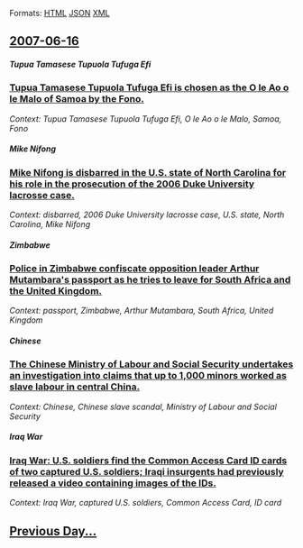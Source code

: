 
Formats: [HTML](2007/06/16/index.html)  [JSON](2007/06/16/index.json)  [XML](2007/06/16/index.xml)  

## [2007-06-16](/news/2007/06/16/index.md)

##### Tupua Tamasese Tupuola Tufuga Efi
### [ Tupua Tamasese Tupuola Tufuga Efi is chosen as the O le Ao o le Malo of Samoa by the Fono. ](/news/2007/06/16/tupua-tamasese-tupuola-tufuga-efi-is-chosen-as-the-o-le-ao-o-le-malo-of-samoa-by-the-fono.md)
_Context: Tupua Tamasese Tupuola Tufuga Efi, O le Ao o le Malo, Samoa, Fono_

##### Mike Nifong
### [ Mike Nifong is disbarred in the U.S. state of North Carolina for his role in the prosecution of the 2006 Duke University lacrosse case. ](/news/2007/06/16/mike-nifong-is-disbarred-in-the-u-s-state-of-north-carolina-for-his-role-in-the-prosecution-of-the-2006-duke-university-lacrosse-case.md)
_Context: disbarred, 2006 Duke University lacrosse case, U.S. state, North Carolina, Mike Nifong_

##### Zimbabwe
### [ Police in Zimbabwe confiscate opposition leader Arthur Mutambara's passport as he tries to leave for South Africa and the United Kingdom. ](/news/2007/06/16/police-in-zimbabwe-confiscate-opposition-leader-arthur-mutambara-s-passport-as-he-tries-to-leave-for-south-africa-and-the-united-kingdom.md)
_Context: passport, Zimbabwe, Arthur Mutambara, South Africa, United Kingdom_

##### Chinese
### [ The Chinese Ministry of Labour and Social Security undertakes an investigation into claims that up to 1,000 minors worked as slave labour in central China. ](/news/2007/06/16/the-chinese-ministry-of-labour-and-social-security-undertakes-an-investigation-into-claims-that-up-to-1-000-minors-worked-as-slave-labour-i.md)
_Context: Chinese, Chinese slave scandal, Ministry of Labour and Social Security_

##### Iraq War
### [ Iraq War: U.S. soldiers find the Common Access Card ID cards of two captured U.S. soldiers; Iraqi insurgents had previously released a video containing images of the IDs. ](/news/2007/06/16/iraq-war-u-s-soldiers-find-the-common-access-card-id-cards-of-two-captured-u-s-soldiers-iraqi-insurgents-had-previously-released-a-vide.md)
_Context: Iraq War, captured U.S. soldiers, Common Access Card, ID card_

## [Previous Day...](/news/2007/06/15/index.md)

